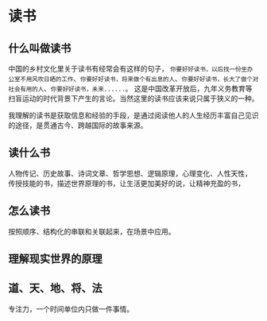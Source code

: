 # 读书

## 什么叫做读书 

中国的乡村文化里关于读书有经常会有这样的句子， `你要好好读书，以后找一份坐办公室不用风吹日晒的工作`、`你要好好读书，将来做个有出息的人`、`你要好好读书，长大了做个对社会有用的人`、`你要好好读书，未来......`。 这是中国改革开放后，九年义务教育等扫盲运动的时代背景下产生的言论。当然这里的读书应该来说只属于狭义的一种。

我理解的读书是获取信息和经验的手段，是通过阅读他人的人生经历丰富自己见识的途径，是贯通古今、跨越国际的故事来源。

## 读什么书
人物传记、历史故事、诗词文章、哲学思想、逻辑原理，心理变化、人性天性，
传授技能的书，描述世界原理的书，让生活更加美好的说，让精神充盈的书，

## 怎么读书

按照顺序、结构化的串联和关联起来，在场景中应用。


## 理解现实世界的原理
## 道、天、地、将、法


专注力，一个时间单位内只做一件事情。


